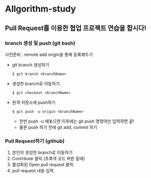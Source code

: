 # Allgorithm-study

## Pull Request를 이용한 협업 프로젝트 연습을 합시다!

### branch 생성 및 push (git bash)

사전준비 : remote add origin을 통해 등록해두기

- git branch 생성하기

  ```git
  $ git branch <branchName>
  ```

- 생성한 branch로 이동하기

  ```git
  $ git checkout <branchName>
  ```

- 원격 저장소에 push하기

  ```git
  $ git push -u origin <branchName>
  ```

  - 한번 push -u 해놓으면 이후에는 git push 명령어만 입력하면 끝!
  - 물론 push 하기 전에 git add, commit 하기

### Pull Request하기 (github)
1. 본인이 생성한 branch로 이동하기
2. Contribute 클릭 (초록색 코드 버튼 밑에)
3. 활성화된 Open pull request 클릭
4. pull request 내용 입력
